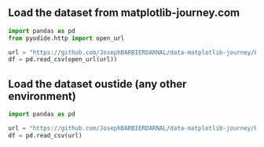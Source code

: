 ## Load the dataset from matplotlib-journey.com

```python
import pandas as pd
from pyodide.http import open_url

url = "https://github.com/JosephBARBIERDARNAL/data-matplotlib-journey/blob/main/footprint/footprint.csv?raw=true"
df = pd.read_csv(open_url(url))
```

## Load the dataset oustide (any other environment)

```python
import pandas as pd

url = "https://github.com/JosephBARBIERDARNAL/data-matplotlib-journey/blob/main/footprint/footprint.csv?raw=true"
df = pd.read_csv(url)
```
